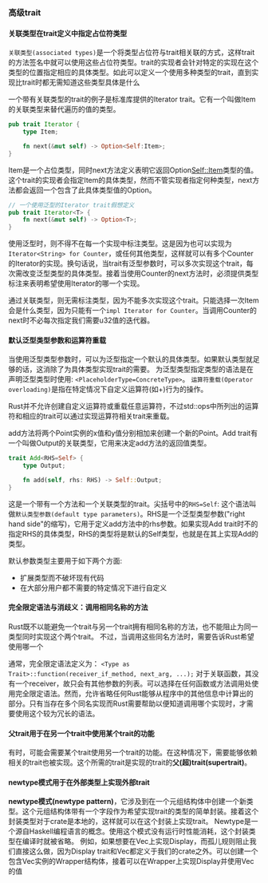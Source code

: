 ### 高级trait

#### 关联类型在trait定义中指定占位符类型
`关联类型(associated types)`是一个将类型占位符与trait相关联的方式，这样trait的方法签名中就可以使用这些占位符类型。trait的实现者会针对特定的实现在这个类型的位置指定相应的具体类型。如此可以定义一个使用多种类型的trait，直到实现比trait时都无需知道这些类型具体是什么

一个带有关联类型的trait的例子是标准库提供的Iterator trait。它有一个叫做Item的关联类型来替代遍历的值的类型。
```Rust
pub trait Iterator {
    type Item;

    fn next(&mut self) -> Option<Self:Item>;
}
```
Item是一个占位类型，同时next方法定义表明它返回Option<Self::Item>类型的值。这个trait的实现者会指定Item的具体类型，然而不管实现者指定何种类型，next方法都会返回一个包含了此具体类型值的Option。

```Rust
// 一个使用泛型的Iterator trait假想定义
pub trait Iterator<T> {
    fn next(&mut self) -> Option<T>;
}
```
使用泛型时，则不得不在每一个实现中标注类型。这是因为也可以实现为`Iterator<String> for Counter`，或任何其他类型，这样就可以有多个Counter的Iterator的实现。换句话说，当trait有泛型参数时，可以多次实现这个trait，每次需改变泛型类型的具体类型。接着当使用Counter的next方法时，必须提供类型标注来表明希望使用Iterator的哪一个实现。

通过关联类型，则无需标注类型，因为不能多次实现这个trait。只能选择一次Item会是什么类型，因为只能有一个`impl Iterator for Counter`。当调用Counter的next时不必每次指定我们需要u32值的迭代器。

#### 默认泛型类型参数和运算符重载
当使用泛型类型参数时，可以为泛型指定一个默认的具体类型。如果默认类型就足够的话，这消除了为具体类型实现trait的需要。
为泛型类型指定类型的语法是在声明泛型类型时使用:
`<PlaceholderType=ConcreteType>`。
`运算符重载(Operator overloading)`是指在特定情况下自定义运算符(如+)行为的操作。

Rust并不允许创建自定义运算符或重载任意运算符，不过std::ops中所列出的运算符和相应的trait可以通过实现运算符相关trait来重载。

add方法将两个Point实例的x值和y值分别相加来创建一个新的Point。Add trait有一个叫做Output的关联类型，它用来决定add方法的返回值类型。
```Rust
trait Add<RHS=Self> {
    type Output;

    fn add(self, rhs: RHS) -> Self::Output;
}
```
这是一个带有一个方法和一个关联类型的trait。尖括号中的`RHS=Self`: 这个语法叫做`默认类型参数(default type parameters)`。RHS是一个泛型类型参数("right hand side"的缩写)，它用于定义add方法中的rhs参数。如果实现Add trait时不的指定RHS的具体类型，RHS的类型将是默认的Self类型，也就是在其上实现Add的类型。

默认参数类型主要用于如下两个方面:
* 扩展类型而不破坏现有代码
* 在大部分用户都不需要的特定情况下进行自定义

#### 完全限定语法与消歧义：调用相同名称的方法
Rust既不以能避免一个trait与另一个trait拥有相同名称的方法，也不能阻止为同一类型同时实现这个两个trait。
不过，当调用这些同名方法时，需要告诉Rust希望使用哪一个

通常，完全限定语法定义为：
`<Type as Trait>::function(receiver_if_method, next_arg, ...);`
对于关联函数，其没有一个receiver，故只会有其他参数的列表。可以选择在任何函数或方法调用处使用完全限定语法。然而，允许省略任何Rust能够从程序中的其他信息中计算出的部分。只有当存在多个同名实现而Rust需要帮助以便知道调用哪个实现时，才需要使用这个较为冗长的语法。

#### 父trait用于在另一个trait中使用某个trait的功能
有时，可能会需要某个trait使用另一个trait的功能。在这种情况下，需要能够依赖相关的trait也被实现。这个所需的trait是实现的trait的**父(超)trait(supertrait)**。

#### newtype模式用于在外部类型上实现外部trait
**newtype模式(newtype pattern)**，它涉及到在一个元组结构体中创建一个新类型。这个元组结构体带有一个字段作为希望实现trait的类型的简单封装。接着这个封装类型对于crate是本地的，这样就可以在这个封装上实现trait。
Newtype是一个源自Haskell编程语言的概念。使用这个模式没有运行时性能消耗，这个封装类型在编译时就被省略。
例如，如果想要在Vec<T>上实现Display，而孤儿规则阻止我们直接这么做，因为Display trait和Vec<T>都定义于我们的crate之外。可以创建一个包含Vec<T>实例的Wrapper结构体，接着可以在Wrapper上实现Display并使用Vec<T>的值




